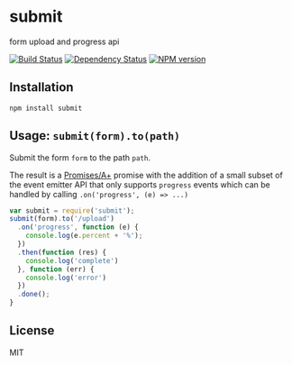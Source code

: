 # submit

form upload and progress api

[![Build Status](https://travis-ci.org/ForbesLindesay/submit.png?branch=master)](https://travis-ci.org/ForbesLindesay/submit)
[![Dependency Status](https://img.shields.io/david/ForbesLindesay/submit.svg)](https://david-dm.org/ForbesLindesay/submit)
[![NPM version](https://img.shields.io/npm/v/submit.svg)](https://www.npmjs.com/package/submit)

## Installation

    npm install submit

## Usage: `submit(form).to(path)`

Submit the form `form` to the path `path`.

The result is a [Promises/A+](http://promises-aplus.github.io/promises-spec/) promise with the addition of a small subset of the event emitter API that only supports `progress` events which can be handled by calling `.on('progress', (e) => ...)`

```js
var submit = require('submit');
submit(form).to('/upload')
  .on('progress', function (e) {
    console.log(e.percent + '%');
  })
  .then(function (res) {
    console.log('complete')
  }, function (err) {
    console.log('error')
  })
  .done();
}
```

## License

  MIT